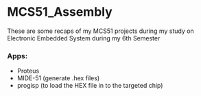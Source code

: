 # MCS51_Assembly
These are some recaps of my MCS51 projects during my study on Electronic Embedded System during my 6th Semester

### Apps:
  - Proteus
  - MIDE-51 (generate .hex files)
  - progisp (to load the HEX file in to the targeted chip)
